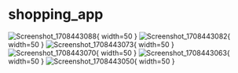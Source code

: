 # shopping_app
 
![Screenshot_1708443088](https://github.com/aqilgits/shopping_app/assets/98644927/53badb8d-e725-4547-9380-174f728e7374){ width=50 }
![Screenshot_1708443082](https://github.com/aqilgits/shopping_app/assets/98644927/83b2c102-e062-4863-8e74-a0da46f930b6){ width=50 }
![Screenshot_1708443073](https://github.com/aqilgits/shopping_app/assets/98644927/833e0a51-e6eb-4b90-829c-8d9be9a4bfc7){ width=50 }
![Screenshot_1708443070](https://github.com/aqilgits/shopping_app/assets/98644927/2ad8dcfe-3998-44ed-8ffa-c226536f2efd){ width=50 }
![Screenshot_1708443063](https://github.com/aqilgits/shopping_app/assets/98644927/8ee1a9f3-c174-49ca-ac2f-f920a22179a9){ width=50 }
![Screenshot_1708443050](https://github.com/aqilgits/shopping_app/assets/98644927/f77338ea-be83-4008-a25f-f3dff8d33dbd){ width=50 }
